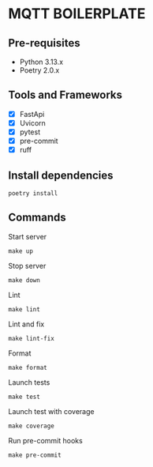 # MQTT BOILERPLATE

## Pre-requisites

- Python 3.13.x
- Poetry 2.0.x

## Tools and Frameworks

- [x] FastApi
- [x] Uvicorn
- [x] pytest
- [x] pre-commit
- [x] ruff

## Install dependencies

```
poetry install
```

## Commands

Start server
```
make up
```

Stop server
```
make down
```

Lint
```
make lint
```

Lint and fix
```
make lint-fix
```

Format
```
make format
```

Launch tests
```
make test
```

Launch test with coverage
```
make coverage
```

Run pre-commit hooks
```
make pre-commit
```